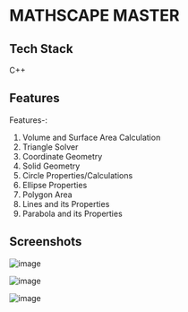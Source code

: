 <h1>MATHSCAPE MASTER</h1>
<h2>Tech Stack</h2>
C++
<h2>Features</h2>
Features-:

1. Volume and Surface Area Calculation
2. Triangle Solver
3. Coordinate Geometry
4. Solid Geometry
5. Circle Properties/Calculations
6. Ellipse Properties
7. Polygon Area
8. Lines and its Properties
9. Parabola and its Properties
<h2>Screenshots</h2>

![image](https://github.com/Nikita06211/Dev-Geeks/assets/120494269/e50aebb1-52fd-4019-bd08-c1b6c96234fd)

![image](https://github.com/Nikita06211/Dev-Geeks/assets/120494269/ecaabc9d-f630-4682-abdf-8157c3e2fe9e)

![image](https://github.com/Nikita06211/Dev-Geeks/assets/120494269/6d2950f8-16e6-42f4-97d7-c75e00be9073)


